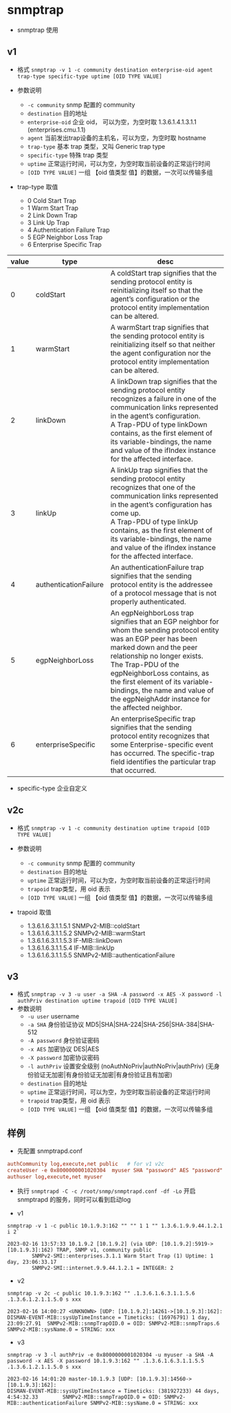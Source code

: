 # snmptrap

- snmptrap 使用

## v1

- 格式 `snmptrap -v 1 -c community destination enterprise-oid agent trap-type specific-type uptime [OID TYPE VALUE]`
- 参数说明
    - `-c community` snmp 配置的 community 
    - `destination` 目的地址
    - `enterprise-oid` 企业 oid， 可以为空，为空时取 1.3.6.1.4.1.3.1.1 (enterprises.cmu.1.1)
    - `agent` 当前发出trap设备的主机名，可以为空，为空时取 hostname
    - `trap-type` 基本 trap 类型，又叫 Generic trap type
    - `specific-type` 特殊 trap 类型
    - `uptime` 正常运行时间，可以为空，为空时取当前设备的正常运行时间
    - `[OID TYPE VALUE]` 一组 【oid 值类型 值】的数据，一次可以传输多组

- trap-type 取值
    - 0  Cold Start Trap
    - 1  Warm Start Trap
    - 2  Link Down Trap
    - 3  Link Up Trap
    - 4  Authentication Failure Trap
    - 5  EGP Neighbor Loss Trap
    - 6  Enterprise Specific Trap

|value| type |desc|
|---|---|---|
|0|coldStart|A coldStart trap signifies that the sending protocol entity is reinitializing itself so that the agent’s configuration or the protocol entity implementation can be altered.|
|1|warmStart|A warmStart trap signifies that the sending protocol entity is reinitializing itself so that neither the agent configuration nor the protocol entity implementation can be altered.|
|2|linkDown|A linkDown trap signifies that the sending protocol entity recognizes a failure in one of the communication links represented in the agent’s configuration.<br> A Trap-PDU of type linkDown contains, as the first element of its variable-bindings, the name and value of the ifIndex instance for the affected interface.|
|3|linkUp|	A linkUp trap signifies that the sending protocol entity recognizes that one of the communication links represented in the agent’s configuration has come up.<br> A Trap-PDU of type linkUp contains, as the first element of its variable-bindings, the name and value of the ifIndex instance for the affected interface.|
|4|authenticationFailure|	An authenticationFailure trap signifies that the sending protocol entity is the addressee of a protocol message that is not properly authenticated.|
|5|egpNeighborLoss|An egpNeighborLoss trap signifies that an EGP neighbor for whom the sending protocol entity was an EGP peer has been marked down and the peer relationship no longer exists.<br> The Trap-PDU of the egpNeighborLoss contains, as the first element of its variable-bindings, the name and value of the egpNeighAddr instance for the affected neighbor.|
|6|enterpriseSpecific|An enterpriseSpecific trap signifies that the sending protocol entity recognizes that some Enterprise-specific event has occurred. The specific-trap field identifies the particular trap that occurred.|

- specific-type 企业自定义


## v2c

- 格式 `snmptrap -v 1 -c community destination uptime trapoid [OID TYPE VALUE]`
- 参数说明
    - `-c community` snmp 配置的 community 
    - `destination` 目的地址
    - `uptime` 正常运行时间，可以为空，为空时取当前设备的正常运行时间
    - `trapoid` trap类型，用 oid 表示
    - `[OID TYPE VALUE]` 一组 【oid 值类型 值】的数据，一次可以传输多组

- trapoid 取值
    - 1.3.6.1.6.3.1.1.5.1  SNMPv2-MIB::coldStart
    - 1.3.6.1.6.3.1.1.5.2  SNMPv2-MIB::warmStart 
    - 1.3.6.1.6.3.1.1.5.3  IF-MIB::linkDown
    - 1.3.6.1.6.3.1.1.5.4  IF-MIB::linkUp 
    - 1.3.6.1.6.3.1.1.5.5  SNMPv2-MIB::authenticationFailure

## v3

- 格式 `snmptrap -v 3 -u user -a SHA -A password -x AES -X password -l authPriv destination uptime trapoid [OID TYPE VALUE]`
- 参数说明
    - `-u user` username
    - `-a SHA` 身份验证协议 MD5|SHA|SHA-224|SHA-256|SHA-384|SHA-512
    - `-A password` 身份验证密码
    - `-x AES` 加密协议 DES|AES
    - `-X password` 加密协议密码
    - `-l authPriv` 设置安全级别 (noAuthNoPriv|authNoPriv|authPriv) (无身份验证无加密|有身份验证无加密|有身份验证且有加密)
    - `destination` 目的地址
    - `uptime` 正常运行时间，可以为空，为空时取当前设备的正常运行时间
    - `trapoid` trap类型，用 oid 表示
    - `[OID TYPE VALUE]` 一组 【oid 值类型 值】的数据，一次可以传输多组

## 样例

- 先配置 snmptrapd.conf

```conf
authCommunity log,execute,net public   # for v1 v2c
createUser -e 0x8000000001020304  myuser SHA "password" AES "password"  # for v3
authuser log,execute,net myuser
```

- 执行 `snmptrapd -C -c /root/snmp/snmptrapd.conf -df -Lo` 开启 snmptrapd 的服务，同时可以看到启动log

- v1
```shell
snmptrap -v 1 -c public 10.1.9.3:162 "" "" 1 1 "" 1.3.6.1.9.9.44.1.2.1 i 2`
```

```output
2023-02-16 13:57:33 10.1.9.2 [10.1.9.2] (via UDP: [10.1.9.2]:5919->[10.1.9.3]:162) TRAP, SNMP v1, community public
        SNMPv2-SMI::enterprises.3.1.1 Warm Start Trap (1) Uptime: 1 day, 23:06:33.17
        SNMPv2-SMI::internet.9.9.44.1.2.1 = INTEGER: 2
```

- v2

```shell
snmptrap -v 2c -c public 10.1.9.3:162 "" .1.3.6.1.6.3.1.1.5.6 .1.3.6.1.2.1.1.5.0 s xxx
```

```output
2023-02-16 14:00:27 <UNKNOWN> [UDP: [10.1.9.2]:14261->[10.1.9.3]:162]:
DISMAN-EVENT-MIB::sysUpTimeInstance = Timeticks: (16976791) 1 day, 23:09:27.91  SNMPv2-MIB::snmpTrapOID.0 = OID: SNMPv2-MIB::snmpTraps.6    SNMPv2-MIB::sysName.0 = STRING: xxx
```

- v3

```shell
snmptrap -v 3 -l authPriv -e 0x8000000001020304 -u myuser -a SHA -A password -x AES -X password 10.1.9.3:162 "" .1.3.6.1.6.3.1.1.5.5 .1.3.6.1.2.1.1.5.0 s xxx
```

```output
2023-02-16 14:01:20 master-10.1.9.3 [UDP: [10.1.9.3]:14560->[10.1.9.3]:162]:
DISMAN-EVENT-MIB::sysUpTimeInstance = Timeticks: (381927233) 44 days, 4:54:32.33        SNMPv2-MIB::snmpTrapOID.0 = OID: SNMPv2-MIB::authenticationFailure SNMPv2-MIB::sysName.0 = STRING: xxx
```